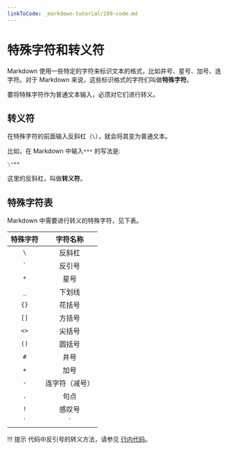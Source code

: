 ```yaml
---
linkToCode: _markdown-tutorial/109-code.md
---
```


# 特殊字符和转义符

Markdown 使用一些特定的字符来标识文本的格式，比如井号、星号、加号、连字符。对于 Markdown 来说，这些标识格式的字符们叫做**特殊字符**。

要将特殊字符作为普通文本输入，必须对它们进行转义。

## 转义符

在特殊字符的前面输入反斜杠（`\`），就会将其变为普通文本。

比如，在 Markdown 中输入`***` 的写法是: 

```markdown
\***
```

这里的反斜杠，叫做**转义符**。

## 特殊字符表

Markdown 中需要进行转义的特殊字符，见下表。

|  特殊字符  |  字符名称  |
|:--:|:--:|
|  `\`  |  反斜杠  |
|  `` ` ``  |  反引号  |
|  `*`  |  星号  |
|  `_`  |  下划线  |
|  `{}`  |  花括号  |
|  `[]`  |  方括号  |
|  `<>`  |  尖括号  |
|  `()`  |  圆括号  |
|  `#`  |  井号  |
|  `+`  |  加号  |
|  `-`  |  连字符（减号）  |
|  `.`  |  句点  |
|  `!`  |  感叹号  |
|  `|`  |  管道符  |

!!! 提示
    代码中反引号的转义方法，请参见 [行内代码](code.md)。